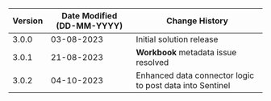 | **Version** | **Date Modified (DD-MM-YYYY)** | **Change History**                 |
|-------------|--------------------------------|------------------------------------|
| 3.0.0       | 03-08-2023                     | Initial solution release           |
| 3.0.1       | 21-08-2023                     | **Workbook** metadata issue resolved   |
| 3.0.2       | 04-10-2023                     | Enhanced data connector logic to post data into Sentinel   |